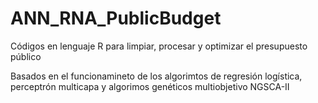 # ANN_RNA_PublicBudget
Códigos en lenguaje R para limpiar, procesar y optimizar el presupuesto público

Basados en el funcionamineto de los algorimtos de regresión logística, perceptrón multicapa y algorimos genéticos multiobjetivo NGSCA-II
